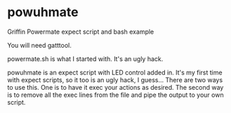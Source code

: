 # powuhmate
Griffin Powermate expect script and bash example

You will need gatttool.

powermate.sh is what I started with. It's an ugly hack.

powuhmate is an expect script with LED control added in. It's my first time with expect scripts, so it too is an ugly hack, I guess...
There are two ways to use this. One is to have it exec your actions as desired. The second way is to remove all the exec lines from the file and pipe the output to your own script.
